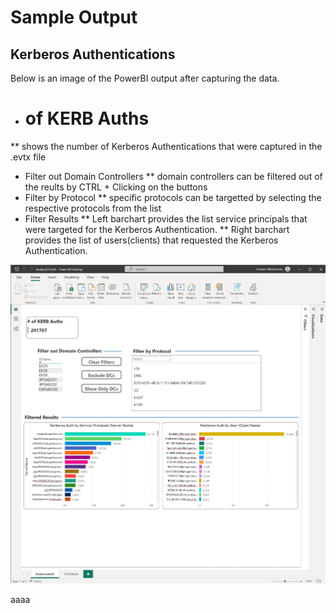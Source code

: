 # Sample Output

## Kerberos Authentications
Below is an image of the PowerBI output after capturing the data.
* # of KERB Auths
 ** shows the number of Kerberos Authentications that were captured in the .evtx file
* Filter out Domain Controllers
 ** domain controllers can be filtered out of the reults by CTRL + Clicking on the buttons
* Filter by Protocol
 ** specific protocols can be targetted by selecting the respective protocols from the list
* Filter Results
 ** Left barchart provides the list service principals that were targeted for the Kerberos Authentication.
 ** Right barchart provides the list of users(clients) that requested the Kerberos Authentication.
 
![alt text](https://github.com/gentarom/AppDiscoveryTool/blob/main/FilesForThisGithubSite/00SampleImage-Kerb.jpg)

aaaa
